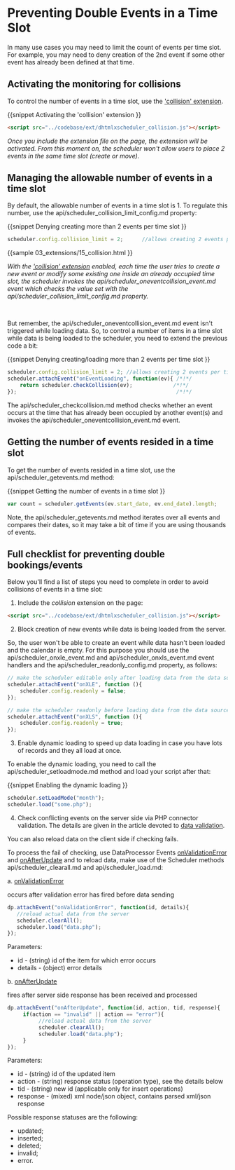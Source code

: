Preventing Double Events in a Time Slot
==============

In many use cases you may need to limit the count of events per time slot. For example, you may need  to deny creation of the 2nd event if some other event has already been defined at that time.

Activating the monitoring for collisions
---------------------------------------------------

To control the number of events in a time slot, use the ['collision' extension](extensions_list.md#collision).

{{snippet
Activating the 'collision' extension
}}
~~~html
<script src="../codebase/ext/dhtmlxscheduler_collision.js"></script>
~~~

*Once you include the extension file on the page, the extension will be activated.
From this moment on, the scheduler won't allow users to place 2 events in the same time slot (create or move).*


Managing the allowable number of events in a time slot
----------------------------------------------------
By default, the allowable number of events in a time slot is 1. To regulate this number, use the api/scheduler_collision_limit_config.md property:

{{snippet
Denying creating more than 2 events per time slot
}}
~~~js
scheduler.config.collision_limit = 2;      //allows creating 2 events per time slot
~~~
{{sample
	03_extensions/15_collision.html
}}


*With the ['collision' extension](extensions_list.md#collision) enabled, each time the user tries to create a new event or modify some existing one inside an already occupied time slot, the scheduler invokes
the api/scheduler_oneventcollision_event.md event which checks the value set with the 
api/scheduler_collision_limit_config.md property.*

<br>

But remember, the api/scheduler_oneventcollision_event.md event isn't triggered while loading data. So, to control a 
number of items in a time slot while data is being loaded to the scheduler, you need to extend the previous code a bit:

{{snippet
Denying creating/loading more than 2 events per time slot
}}
~~~js
scheduler.config.collision_limit = 2; //allows creating 2 events per time slot
scheduler.attachEvent("onEventLoading", function(ev){ /*!*/
	return scheduler.checkCollision(ev);             /*!*/
});                                                   /*!*/

~~~
The api/scheduler_checkcollision.md method checks whether an event occurs at the time that has already been occupied by another event(s) and invokes the api/scheduler_oneventcollision_event.md event. 


Getting the number of events resided in a time slot
------------------------------------------------------------
To get the number of events resided in a time slot, use the api/scheduler_getevents.md method: 

{{snippet 
Getting the number of events in a time slot
}}
~~~js
var count = scheduler.getEvents(ev.start_date, ev.end_date).length;
~~~


Note,  the api/scheduler_getevents.md method iterates over all events and compares their dates, so it may take a bit of time if you are using thousands of events. 

Full checklist for preventing double bookings/events
---------------------------------------

Below you'll find a list of steps you need to complete in order to avoid collisions of events in a time slot: 

1) Include the *collision* extension on the page:

~~~html
<script src="../codebase/ext/dhtmlxscheduler_collision.js"></script>
~~~

2) Block creation of new events while data is being loaded from the server. 

So, the user won't be able to create an event while data hasn't been loaded and the calendar is empty.
For this purpose you should use the api/scheduler_onxle_event.md and api/scheduler_onxls_event.md event handlers and the api/scheduler_readonly_config.md property, as follows:

~~~js
// make the scheduler editable only after loading data from the data source is complete
scheduler.attachEvent("onXLE", function (){
	scheduler.config.readonly = false;
});

// make the scheduler readonly before loading data from the data source has been started
scheduler.attachEvent("onXLS", function (){
	scheduler.config.readonly = true;
});
~~~

3) Enable dynamic loading to speed up data loading in case you have lots of records and they all load at once.

To enable the dynamic loading, you need to call the api/scheduler_setloadmode.md method and load your script after that:

{{snippet
Enabling the dynamic loading
}}
~~~js
scheduler.setLoadMode("month");
scheduler.load("some.php");
~~~

4) Check conflicting events on the server side via PHP connector validation. The details are given in the article devoted to 
[data validation](http://docs.dhtmlx.com/connector__php__validation.html#processingincaseofvalidationerror).

You can also reload data on the client side if checking fails. 

To process the fail of checking, use DataProcessor Events [onValidationError](http://docs.dhtmlx.com/api__dataprocessor_onvalidationerror_event.html) and 
 [onAfterUpdate](http://docs.dhtmlx.com/api__dataprocessor_onafterupdate_event.html) and to reload data, make use of the Scheduler methods api/scheduler_clearall.md and api/scheduler_load.md:


a. [onValidationError](http://docs.dhtmlx.com/api__dataprocessor_onvalidationerror_event.html)

occurs after validation error has fired before data sending

~~~js
dp.attachEvent("onValidationError", function(id, details){
   //reload actual data from the server
   scheduler.clearAll();
   scheduler.load("data.php");
});
~~~

Parameters:

- id - (string) id of the item for which error occurs
- details -	(object) error details

b. [onAfterUpdate](http://docs.dhtmlx.com/api__dataprocessor_onafterupdate_event.html)

fires after server side response has been received and processed

~~~js
dp.attachEvent("onAfterUpdate", function(id, action, tid, response){
     if(action == "invalid" || action == "error"){
          //reload actual data from the server
          scheduler.clearAll();
          scheduler.load("data.php");
     }
});
~~~

Parameters:

- id - (string)	id of the updated item
- action - (string)	response status (operation type), see the details below
- tid - (string) new id (applicable only for insert operations)
- response - (mixed) xml node/json object, contains parsed xml/json response

Possible response statuses are the following: 

- updated; 
- inserted;
- deleted;
- invalid;
- error.


